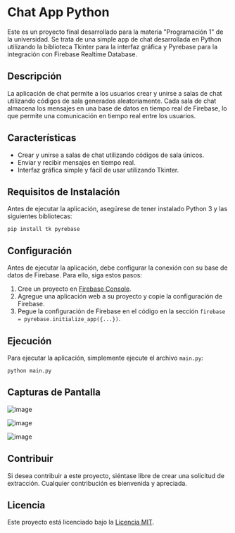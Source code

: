 # Chat App Python

Este es un proyecto final desarrollado para la materia "Programación 1" de la universidad. Se trata de una simple app de chat desarrollada en Python utilizando la biblioteca Tkinter para la interfaz gráfica y Pyrebase para la integración con Firebase Realtime Database.

## Descripción

La aplicación de chat permite a los usuarios crear y unirse a salas de chat utilizando códigos de sala generados aleatoriamente. Cada sala de chat almacena los mensajes en una base de datos en tiempo real de Firebase, lo que permite una comunicación en tiempo real entre los usuarios.

## Características

- Crear y unirse a salas de chat utilizando códigos de sala únicos.
- Enviar y recibir mensajes en tiempo real.
- Interfaz gráfica simple y fácil de usar utilizando Tkinter.

## Requisitos de Instalación

Antes de ejecutar la aplicación, asegúrese de tener instalado Python 3 y las siguientes bibliotecas:

``` pip install tk pyrebase ```


## Configuración

Antes de ejecutar la aplicación, debe configurar la conexión con su base de datos de Firebase. Para ello, siga estos pasos:

1. Cree un proyecto en [Firebase Console](https://console.firebase.google.com/).
2. Agregue una aplicación web a su proyecto y copie la configuración de Firebase.
3. Pegue la configuración de Firebase en el código en la sección `firebase = pyrebase.initialize_app({...})`.

## Ejecución

Para ejecutar la aplicación, simplemente ejecute el archivo `main.py`:

``` python main.py ```


## Capturas de Pantalla

![image](https://github.com/dalvinsegura/chat-app-final-project-programming/assets/64456007/8ba5accc-2078-4475-92d7-625a10d578e7)

![image](https://github.com/dalvinsegura/chat-app-final-project-programming/assets/64456007/69755c4e-4dfc-4e54-9027-55e9a649ef47)

![image](https://github.com/dalvinsegura/chat-app-final-project-programming/assets/64456007/f97b3eef-de1c-4649-8feb-2bba303c85fc)


## Contribuir

Si desea contribuir a este proyecto, siéntase libre de crear una solicitud de extracción. Cualquier contribución es bienvenida y apreciada.

## Licencia

Este proyecto está licenciado bajo la [Licencia MIT](LICENSE).
